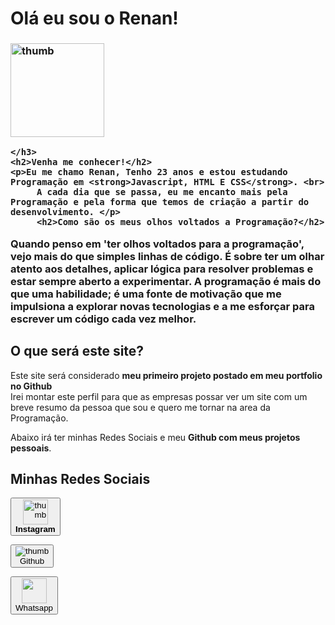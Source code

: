 <!DOCTYPE html>
<html lang="pt-br">
<head>
    <meta charset="UTF-8">
    <meta name="viewport" content="width=device-width, initial-scale=1.0">
    <title>Olá eu sou o Renan!</title>
    <link rel="stylesheet" href="style.css">
    <link rel="shortcut icon" href="Dooffy-Characters-R1.ico" type="image/x-icon">
</head>
<body>
    <h1>Olá eu sou o Renan! </h1>
    <h3><img src="Renan.jpg" alt="thumb" width="150px" ></img>

    </h3>
    <h2>Venha me conhecer!</h2>
    <p>Eu me chamo Renan, Tenho 23 anos e estou estudando Programação em <strong>Javascript, HTML E CSS</strong>. <br>
         A cada dia que se passa, eu me encanto mais pela Programação e pela forma que temos de criação a partir do desenvolvimento. </p>
         <h2>Como são os meus olhos voltados a Programação?</h2>
<p>Quando penso em 'ter olhos voltados para a programação', vejo mais do que simples linhas de código. É sobre ter um olhar atento aos detalhes, aplicar lógica para resolver problemas e estar sempre aberto a experimentar. A programação é mais do que uma habilidade; é uma fonte de motivação que me impulsiona a explorar novas tecnologias e a me esforçar para escrever um código cada vez melhor. <br></p>
<h2>O que será este site?</h2>
<p>    Este site será considerado <strong>meu primeiro projeto postado em meu portfolio no Github</strong><br> Irei montar este perfil para que as empresas possar ver um site com um breve resumo da pessoa que sou e quero me tornar na area da Programação.</p> 
<p>Abaixo irá ter minhas Redes Sociais e meu <strong>Github com meus projetos pessoais</strong>.</p>

<h2>Minhas Redes Sociais</h2>
<p><a href="https://www.instagram.com/marconciin?igsh=MTc2Y2E1ZGRqNXlpYg=="><button><img src="instagram 50.png" alt="thumb" width="40px"><br><strong>Instagram</button></strong> </a> </p>

<p><a href="https://github.com/Marconcin01?tab=projects"><button><img src="github50.png" alt="thumb"><br>Github</button> </a></p>   

<p><a href="https://api.whatsapp.com/send/?phone=5511940068958&text=Ol%C3%A1+&type=phone_number&app_absent=0"><button><img src="wpp50.png" width="40px" alt="" title="Fale conosco pelo Whatsapp"><br>Whatsapp</button></img></a></p>




</body>
</html>
